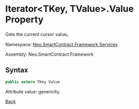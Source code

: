 # Iterator<TKey, TValue>.Value Property

Gets the current cursor value。

Namespace: [Neo.SmartContract.Framework.Services](../../services.md)

Assembly: Neo.SmartContract.Framework

## Syntax

```cs
public extern TKey Value
```

Attribute value: genericity.



[Back](../Iterator.md)
